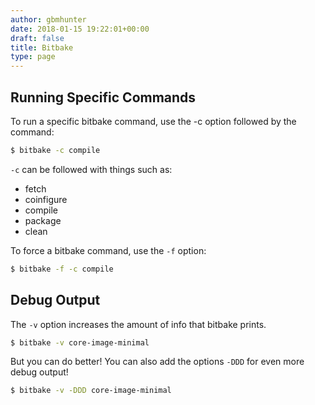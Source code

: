 ```yaml
---
author: gbmhunter
date: 2018-01-15 19:22:01+00:00
draft: false
title: Bitbake
type: page
---
```


## Running Specific Commands

To run a specific bitbake command, use the -c option followed by the command:

```sh
$ bitbake -c compile
```

`-c` can be followed with things such as:

* fetch
* coinfigure
* compile
* package
* clean

To force a bitbake command, use the `-f` option:

```sh
$ bitbake -f -c compile
```

## Debug Output

The `-v` option increases the amount of info that bitbake prints.

```sh  
$ bitbake -v core-image-minimal
```

But you can do better! You can also add the options `-DDD` for even more debug output!

```sh    
$ bitbake -v -DDD core-image-minimal
```
